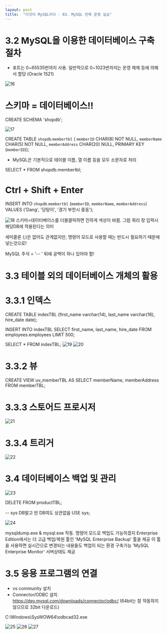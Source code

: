 ```yaml
---
layout: post
title:  "이것이 MySQL이다 - 03. MySQL 전체 운영 실습"
---
```


# 3.2 MySQL을 이용한 데이터베이스 구축 절차
- 포트는 0~65535번까지 사용. 일반적으로 0~1023번까지는 운영 체제 등에 의해서 할당 (Oracle 1521)

![16](https://user-images.githubusercontent.com/86064022/124346831-0241e500-dc1c-11eb-97f3-6c25300a85ac.png)

# 스키마 = 데이터베이스!!
CREATE SCHEMA 'shopdb';

![17](https://user-images.githubusercontent.com/86064022/124347131-e5a6ac80-dc1d-11eb-9475-c2360826ed8f.png)

CREATE TABLE `shopdb`.`membertbl` (
  `memberID` CHAR(8) NOT NULL,
  `memberName` CHAR(5) NOT NULL,
  `memberAddress` CHAR(20) NULL,
  PRIMARY KEY (`memberID`));
  
- MySQL은 기본적으로 테이블 이름, 열 이름 등을 모두 소문자로 처리

SELECT * FROM shopdb.membertbl;
# Ctrl + Shift + Enter
INSERT INTO `shopdb`.`membertbl` (`memberID`, `memberName`, `memberAddress`) VALUES ('Dang', '당탕이', '경기 부천시 중동');

![18](https://user-images.githubusercontent.com/86064022/124347790-5a2f1a80-dc21-11eb-859b-7ebc5aa72042.png)
스키마=데이터베이스를 더블클릭하면 진하게 색상이 바뀜. 그럼 쿼리 창 입력시 해당DB에 적용된다는 의미

세미콜론 (;)은 없어도 관계없지만, 명령어 모드로 사용할 때는 반드시 필요하기 때문에 넣는것으로!

MySQL 주석 = '-- ' 뒤에 공백이 하나 있어야 함!

# 3.3 테이블 외의 데이터베이스 개체의 활용
# 3.3.1 인덱스
CREATE TABLE indexTBL (first_name varchar(14), last_name varchar(16), hire_date date);

INSERT INTO indexTBL
	SELECT first_name, last_name, hire_date
    FROM employees.employees
    LIMIT 500;

SELECT * FROM indexTBL;
![19](https://user-images.githubusercontent.com/86064022/124356175-a2fdc800-dc4f-11eb-9218-be72eb997525.png)
![20](https://user-images.githubusercontent.com/86064022/124356284-2c14ff00-dc50-11eb-9a53-21a26a51f04a.png)

# 3.3.2 뷰
CREATE VIEW uv_memberTBL
AS
	SELECT memberName, memberAddress FROM memberTBL;
  
# 3.3.3 스토어드 프로시저
![21](https://user-images.githubusercontent.com/86064022/124356479-20760800-dc51-11eb-883b-c4ce50f63a98.png)

# 3.3.4 트리거
![22](https://user-images.githubusercontent.com/86064022/124356690-4354ec00-dc52-11eb-9e17-51edabec847f.png)

# 3.4 데이터베이스 백업 및 관리
![23](https://user-images.githubusercontent.com/86064022/124372466-e47c8a80-dcc4-11eb-9f4f-1f1554ac5902.png)

DELETE FROM productTBL;

-- sys DB말고 딴 DB여도 상관없음
USE sys;

![24](https://user-images.githubusercontent.com/86064022/124372531-87cd9f80-dcc5-11eb-906d-61977fcee17f.png)

mysqldump.exe & mysql.exe 작동. 명령어 모드로 백업도 가능하겠지
Enterprise Edition에서는 더 고급 백업/복원 툴인 'MySQL Enterprise Backup' 툴을 제공
이 툴을 사용하면 실시간으로 변경되는 내용들도 백업이 되는 환경 구축가능
'MySQL Enterprise Monitor' 서버상태도 제공

# 3.5 응용 프로그램의 연결
- vs community 설치
- Connector/ODBC 설치
https://dev.mysql.com/downloads/connector/odbc/
(64bit는 잘 작동하지 않으므로 32bit 다운로드)

C:\Windows\SysWOW64\odbcad32.exe

![25](https://user-images.githubusercontent.com/86064022/124385122-6e514580-dd0f-11eb-8817-469124a7a8cb.PNG)
![26](https://user-images.githubusercontent.com/86064022/124385131-727d6300-dd0f-11eb-8775-5fa54cdfdd47.PNG)
![27](https://user-images.githubusercontent.com/86064022/124385154-90e35e80-dd0f-11eb-9087-74cd670db2df.PNG)

